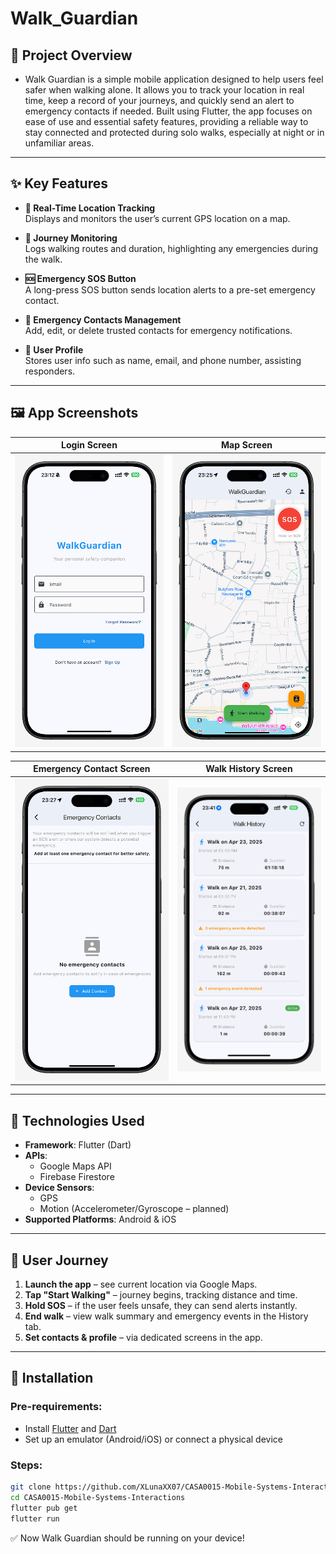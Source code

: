# Walk_Guardian

## 📱 Project Overview

* Walk Guardian is a simple mobile application designed to help users feel safer when walking alone. It allows you to track your location in real time, keep a record of your journeys, and quickly send an alert to emergency contacts if needed. Built using Flutter, the app focuses on ease of use and essential safety features, providing a reliable way to stay connected and protected during solo walks, especially at night or in unfamiliar areas.
---

## ✨ Key Features

- **🧭 Real-Time Location Tracking**  
  Displays and monitors the user’s current GPS location on a map.

- **📍 Journey Monitoring**  
  Logs walking routes and duration, highlighting any emergencies during the walk.

- **🆘 Emergency SOS Button**  
  A long-press SOS button sends location alerts to a pre-set emergency contact.

- **📇 Emergency Contacts Management**  
  Add, edit, or delete trusted contacts for emergency notifications.

- **👤 User Profile**  
  Stores user info such as name, email, and phone number, assisting responders.

---

## 🖼 App Screenshots

| Login Screen | Map Screen |
|:---:|:---:|
| ![](login.png) | ![](map.png) |

| Emergency Contact Screen | Walk History Screen |
|:---:|:---:|
| ![](emergencycontact.png) | ![](walkinghistory.png) |

---


## 🧠 Technologies Used

- **Framework**: Flutter (Dart)
- **APIs**:
  - Google Maps API
  - Firebase Firestore
- **Device Sensors**:
  - GPS
  - Motion (Accelerometer/Gyroscope – planned)
- **Supported Platforms**: Android & iOS

---

## 🧭 User Journey

1. **Launch the app** – see current location via Google Maps.
2. **Tap "Start Walking"** – journey begins, tracking distance and time.
3. **Hold SOS** – if the user feels unsafe, they can send alerts instantly.
4. **End walk** – view walk summary and emergency events in the History tab.
5. **Set contacts & profile** – via dedicated screens in the app.

---

## 🚀 Installation

### Pre-requirements:
- Install [Flutter](https://flutter.dev/) and [Dart](https://dart.dev/)
- Set up an emulator (Android/iOS) or connect a physical device

### Steps:
```bash
git clone https://github.com/XLunaXX07/CASA0015-Mobile-Systems-Interactions.git
cd CASA0015-Mobile-Systems-Interactions
flutter pub get
flutter run
```

✅ Now Walk Guardian should be running on your device!
